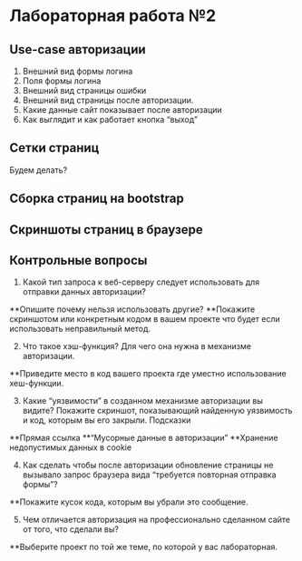 # Лабораторная работа №2

## Use-case авторизации

1. Внешний вид формы логина
2. Поля формы логина
3. Внешний вид страницы ошибки
4. Внешний вид страницы после авторизации.
5. Какие данные сайт показывает после авторизации
6. Как выглядит и как работает кнопка “выход”

## Сетки страниц

Будем делать?

## Сборка страниц на bootstrap

<!--- Ознакомиться с результатами верстки можно по [ссылке](src/html/). -->

## Скриншоты страниц в браузере

<!--- <video autoplay muted  loop width="800" height="450" src = "videos/1.mp4"></video> -->

<!-- <img  src = "img/telnet_post.png" width="800" height="450"> -->

## Контрольные вопросы

1. Какой тип запроса к веб-серверу следует использовать для отправки данных авторизации? 

**Опишите почему нельзя использовать другие?
**Покажите скриншотом или конкретным кодом в вашем проекте что будет если использовать неправильный метод.

2. Что такое хэш-функция? Для чего она нужна в механизме авторизации.

**Приведите место в код вашего проекта где уместно использование хеш-функции.

3. Какие “уязвимости” в созданном механизме авторизации вы видите? Покажите скриншот, показывающий найденную уязвимость и код, которым вы его закрыли. Подсказки

**Прямая ссылка
**“Мусорные данные в авторизации”
**Хранение недопустимых данных в cookie

4. Как сделать чтобы после авторизации обновление страницы не вызывало запрос браузера вида “требуется повторная отправка формы”?

**Покажите кусок кода, которым вы убрали это сообщение.

5. Чем отличается авторизация на профессионально сделанном сайте от того, что сделали вы?

**Выберите проект по той же теме, по которой у вас лабораторная.
